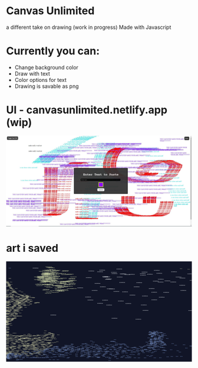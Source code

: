# Canvas Unlimited
a different take on drawing (work in progress)
Made with Javascript

# Currently you can:
 - Change background color
 - Draw with text
 - Color options for text
 - Drawing is savable as png
# UI - canvasunlimited.netlify.app (wip)
![Screenshot](test.JPG)

# art i saved
![Screenshot](canvas-unlimited.png)
